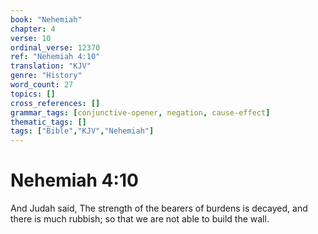 ```yaml
---
book: "Nehemiah"
chapter: 4
verse: 10
ordinal_verse: 12370
ref: "Nehemiah 4:10"
translation: "KJV"
genre: "History"
word_count: 27
topics: []
cross_references: []
grammar_tags: [conjunctive-opener, negation, cause-effect]
thematic_tags: []
tags: ["Bible","KJV","Nehemiah"]
---
```


# Nehemiah 4:10

And Judah said, The strength of the bearers of burdens is decayed, and there is much rubbish; so that we are not able to build the wall.
